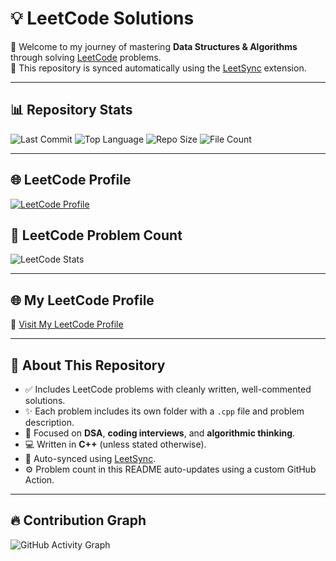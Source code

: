 # 💡 LeetCode Solutions

🚀 Welcome to my journey of mastering **Data Structures & Algorithms** through solving [LeetCode](https://leetcode.com) problems.  
🧩 This repository is synced automatically using the [LeetSync](https://github.com/leetsync/leetsync) extension.

---

## 📊 Repository Stats

![Last Commit](https://img.shields.io/github/last-commit/M-Hasaam/Leetcode-Solutions)
![Top Language](https://img.shields.io/github/languages/top/M-Hasaam/Leetcode-Solutions)
![Repo Size](https://img.shields.io/github/repo-size/M-Hasaam/Leetcode-Solutions)
![File Count](https://img.shields.io/github/directory-file-count/M-Hasaam/Leetcode-Solutions?label=Files)

---

## 🌐 LeetCode Profile

[![LeetCode Profile](https://img.shields.io/badge/LeetCode-M_HASAAM-orange?logo=leetcode&logoColor=white)](https://leetcode.com/u/M_HASAAM/)

## 🧮 LeetCode Problem Count

<!-- PROBLEM_COUNT_START -->
<!-- Will be replaced by script -->
<!-- PROBLEM_COUNT_END -->

<img src="https://leetcard.jacoblin.cool/M_HASAAM?theme=dark&font=Baloo+Bhai&ext=contest" alt="LeetCode Stats" />


---

## 🌐 My LeetCode Profile

🔗 [Visit My LeetCode Profile](https://leetcode.com/M-Hasaam)

---

## 📌 About This Repository

- ✅ Includes LeetCode problems with cleanly written, well-commented solutions.
- ✨ Each problem includes its own folder with a `.cpp` file and problem description.
- 🧠 Focused on **DSA**, **coding interviews**, and **algorithmic thinking**.
- 💻 Written in **C++** (unless stated otherwise).
- 🔄 Auto-synced using [LeetSync](https://github.com/leetsync/leetsync).
- ⚙️ Problem count in this README auto-updates using a custom GitHub Action.

---

## 🔥 Contribution Graph

![GitHub Activity Graph](https://github-readme-activity-graph.vercel.app/graph?username=M-Hasaam&theme=react-dark&area=true)
